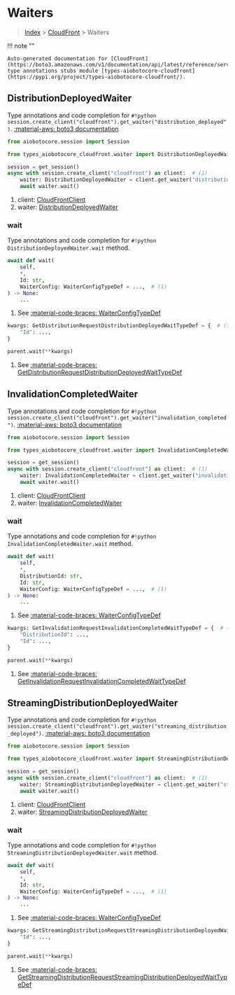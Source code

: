 # Waiters

> [Index](../README.md) > [CloudFront](./README.md) > Waiters

!!! note ""

    Auto-generated documentation for [CloudFront](https://boto3.amazonaws.com/v1/documentation/api/latest/reference/services/cloudfront.html#CloudFront)
    type annotations stubs module [types-aiobotocore-cloudfront](https://pypi.org/project/types-aiobotocore-cloudfront/).

## DistributionDeployedWaiter

Type annotations and code completion for `#!python session.create_client("cloudfront").get_waiter("distribution_deployed")`.
[:material-aws: boto3 documentation](https://boto3.amazonaws.com/v1/documentation/api/latest/reference/services/cloudfront.html#CloudFront.Waiter.DistributionDeployed)

```python title="Usage example"
from aiobotocore.session import Session

from types_aiobotocore_cloudfront.waiter import DistributionDeployedWaiter

session = get_session()
async with session.create_client("cloudfront") as client:  # (1)
    waiter: DistributionDeployedWaiter = client.get_waiter("distribution_deployed")  # (2)
    await waiter.wait()
```

1. client: [CloudFrontClient](./client.md)
2. waiter: [DistributionDeployedWaiter](./waiters.md#distributiondeployedwaiter)


### wait

Type annotations and code completion for `#!python DistributionDeployedWaiter.wait` method.

```python title="Method definition"
await def wait(
    self,
    *,
    Id: str,
    WaiterConfig: WaiterConfigTypeDef = ...,  # (1)
) -> None:
    ...
```

1. See [:material-code-braces: WaiterConfigTypeDef](./type_defs.md#waiterconfigtypedef) 


```python title="Usage example with kwargs"
kwargs: GetDistributionRequestDistributionDeployedWaitTypeDef = {  # (1)
    "Id": ...,
}

parent.wait(**kwargs)
```

1. See [:material-code-braces: GetDistributionRequestDistributionDeployedWaitTypeDef](./type_defs.md#getdistributionrequestdistributiondeployedwaittypedef) 
## InvalidationCompletedWaiter

Type annotations and code completion for `#!python session.create_client("cloudfront").get_waiter("invalidation_completed")`.
[:material-aws: boto3 documentation](https://boto3.amazonaws.com/v1/documentation/api/latest/reference/services/cloudfront.html#CloudFront.Waiter.InvalidationCompleted)

```python title="Usage example"
from aiobotocore.session import Session

from types_aiobotocore_cloudfront.waiter import InvalidationCompletedWaiter

session = get_session()
async with session.create_client("cloudfront") as client:  # (1)
    waiter: InvalidationCompletedWaiter = client.get_waiter("invalidation_completed")  # (2)
    await waiter.wait()
```

1. client: [CloudFrontClient](./client.md)
2. waiter: [InvalidationCompletedWaiter](./waiters.md#invalidationcompletedwaiter)


### wait

Type annotations and code completion for `#!python InvalidationCompletedWaiter.wait` method.

```python title="Method definition"
await def wait(
    self,
    *,
    DistributionId: str,
    Id: str,
    WaiterConfig: WaiterConfigTypeDef = ...,  # (1)
) -> None:
    ...
```

1. See [:material-code-braces: WaiterConfigTypeDef](./type_defs.md#waiterconfigtypedef) 


```python title="Usage example with kwargs"
kwargs: GetInvalidationRequestInvalidationCompletedWaitTypeDef = {  # (1)
    "DistributionId": ...,
    "Id": ...,
}

parent.wait(**kwargs)
```

1. See [:material-code-braces: GetInvalidationRequestInvalidationCompletedWaitTypeDef](./type_defs.md#getinvalidationrequestinvalidationcompletedwaittypedef) 
## StreamingDistributionDeployedWaiter

Type annotations and code completion for `#!python session.create_client("cloudfront").get_waiter("streaming_distribution_deployed")`.
[:material-aws: boto3 documentation](https://boto3.amazonaws.com/v1/documentation/api/latest/reference/services/cloudfront.html#CloudFront.Waiter.StreamingDistributionDeployed)

```python title="Usage example"
from aiobotocore.session import Session

from types_aiobotocore_cloudfront.waiter import StreamingDistributionDeployedWaiter

session = get_session()
async with session.create_client("cloudfront") as client:  # (1)
    waiter: StreamingDistributionDeployedWaiter = client.get_waiter("streaming_distribution_deployed")  # (2)
    await waiter.wait()
```

1. client: [CloudFrontClient](./client.md)
2. waiter: [StreamingDistributionDeployedWaiter](./waiters.md#streamingdistributiondeployedwaiter)


### wait

Type annotations and code completion for `#!python StreamingDistributionDeployedWaiter.wait` method.

```python title="Method definition"
await def wait(
    self,
    *,
    Id: str,
    WaiterConfig: WaiterConfigTypeDef = ...,  # (1)
) -> None:
    ...
```

1. See [:material-code-braces: WaiterConfigTypeDef](./type_defs.md#waiterconfigtypedef) 


```python title="Usage example with kwargs"
kwargs: GetStreamingDistributionRequestStreamingDistributionDeployedWaitTypeDef = {  # (1)
    "Id": ...,
}

parent.wait(**kwargs)
```

1. See [:material-code-braces: GetStreamingDistributionRequestStreamingDistributionDeployedWaitTypeDef](./type_defs.md#getstreamingdistributionrequeststreamingdistributiondeployedwaittypedef) 
